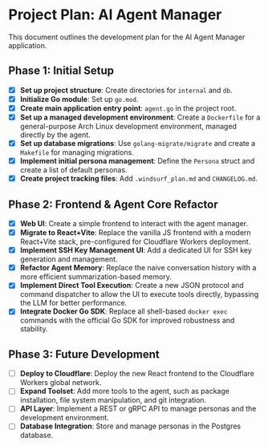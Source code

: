 # Project Plan: AI Agent Manager

This document outlines the development plan for the AI Agent Manager application.

## Phase 1: Initial Setup

- [x] **Set up project structure**: Create directories for `internal` and `db`.
- [x] **Initialize Go module**: Set up `go.mod`.
- [x] **Create main application entry point**: `agent.go` in the project root.
- [x] **Set up a managed development environment**: Create a `Dockerfile` for a general-purpose Arch Linux development environment, managed directly by the agent.
- [x] **Set up database migrations**: Use `golang-migrate/migrate` and create a `Makefile` for managing migrations.
- [x] **Implement initial persona management**: Define the `Persona` struct and create a list of default personas.
- [x] **Create project tracking files**: Add `.windsurf_plan.md` and `CHANGELOG.md`.

## Phase 2: Frontend & Agent Core Refactor

- [x] **Web UI**: Create a simple frontend to interact with the agent manager.
- [x] **Migrate to React+Vite**: Replace the vanilla JS frontend with a modern React+Vite stack, pre-configured for Cloudflare Workers deployment.
- [x] **Implement SSH Key Management UI**: Add a dedicated UI for SSH key generation and management.
- [x] **Refactor Agent Memory**: Replace the naive conversation history with a more efficient summarization-based memory.
- [x] **Implement Direct Tool Execution**: Create a new JSON protocol and command dispatcher to allow the UI to execute tools directly, bypassing the LLM for better performance.
- [x] **Integrate Docker Go SDK**: Replace all shell-based `docker exec` commands with the official Go SDK for improved robustness and stability.

## Phase 3: Future Development

- [ ] **Deploy to Cloudflare**: Deploy the new React frontend to the Cloudflare Workers global network.
- [ ] **Expand Toolset**: Add more tools to the agent, such as package installation, file system manipulation, and git integration.
- [ ] **API Layer**: Implement a REST or gRPC API to manage personas and the development environment.
- [ ] **Database Integration**: Store and manage personas in the Postgres database.
